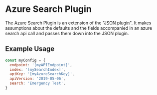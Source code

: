 # Azure Search Plugin

The Azure Search Plugin is an extension of the "[JSON plugin](../plugins/README.md)". It makes assumptions about the defaults and the fields accompanied in an azure search api call and passes them down into the JSON plugin.

## Example Usage

```js
const myConfig = {
  endpoint: '[myAPIEndpoint]',
  index: '[mySearchIndex]',
  apiKey: '[myAzureSearchKey]',
  apiVersion: '2019-05-06',
  search: 'Emergency Test',
}
```